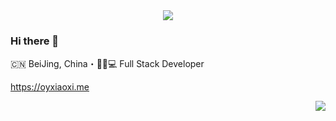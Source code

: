 <!-- Just img -->
<div align="center"><img src="https://cdn.jsdelivr.net/gh/sun0225SUN/photos/images/202110311924844.png" /></div>

### Hi there 👋
🇨🇳 BeiJing, China・�🏻‍💻 Full Stack Developer

https://oyxiaoxi.me

<img align="right" src="https://github-readme-stats.vercel.app/api?username=oyxiaoxi&theme=tokyonight&show_icons=true" />